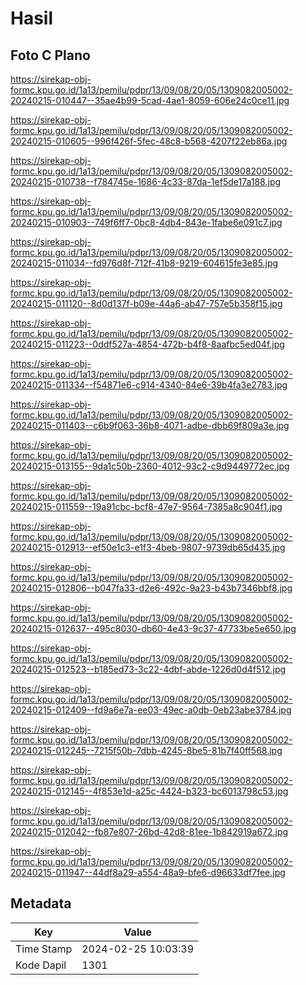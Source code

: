 # Hasil

## Foto C Plano

https://sirekap-obj-formc.kpu.go.id/1a13/pemilu/pdpr/13/09/08/20/05/1309082005002-20240215-010447--35ae4b99-5cad-4ae1-8059-606e24c0ce11.jpg

https://sirekap-obj-formc.kpu.go.id/1a13/pemilu/pdpr/13/09/08/20/05/1309082005002-20240215-010605--996f426f-5fec-48c8-b568-4207f22eb86a.jpg

https://sirekap-obj-formc.kpu.go.id/1a13/pemilu/pdpr/13/09/08/20/05/1309082005002-20240215-010738--f784745e-1686-4c33-87da-1ef5de17a188.jpg

https://sirekap-obj-formc.kpu.go.id/1a13/pemilu/pdpr/13/09/08/20/05/1309082005002-20240215-010903--749f6ff7-0bc8-4db4-843e-1fabe6e091c7.jpg

https://sirekap-obj-formc.kpu.go.id/1a13/pemilu/pdpr/13/09/08/20/05/1309082005002-20240215-011034--fd976d8f-712f-41b8-9219-604615fe3e85.jpg

https://sirekap-obj-formc.kpu.go.id/1a13/pemilu/pdpr/13/09/08/20/05/1309082005002-20240215-011120--8d0d137f-b09e-44a6-ab47-757e5b358f15.jpg

https://sirekap-obj-formc.kpu.go.id/1a13/pemilu/pdpr/13/09/08/20/05/1309082005002-20240215-011223--0ddf527a-4854-472b-b4f8-8aafbc5ed04f.jpg

https://sirekap-obj-formc.kpu.go.id/1a13/pemilu/pdpr/13/09/08/20/05/1309082005002-20240215-011334--f54871e6-c914-4340-84e6-39b4fa3e2783.jpg

https://sirekap-obj-formc.kpu.go.id/1a13/pemilu/pdpr/13/09/08/20/05/1309082005002-20240215-011403--c6b9f063-36b8-4071-adbe-dbb69f809a3e.jpg

https://sirekap-obj-formc.kpu.go.id/1a13/pemilu/pdpr/13/09/08/20/05/1309082005002-20240215-013155--9da1c50b-2360-4012-93c2-c9d9449772ec.jpg

https://sirekap-obj-formc.kpu.go.id/1a13/pemilu/pdpr/13/09/08/20/05/1309082005002-20240215-011559--19a91cbc-bcf8-47e7-9564-7385a8c904f1.jpg

https://sirekap-obj-formc.kpu.go.id/1a13/pemilu/pdpr/13/09/08/20/05/1309082005002-20240215-012913--ef50e1c3-e1f3-4beb-9807-9739db65d435.jpg

https://sirekap-obj-formc.kpu.go.id/1a13/pemilu/pdpr/13/09/08/20/05/1309082005002-20240215-012806--b047fa33-d2e6-492c-9a23-b43b7346bbf8.jpg

https://sirekap-obj-formc.kpu.go.id/1a13/pemilu/pdpr/13/09/08/20/05/1309082005002-20240215-012637--495c8030-db60-4e43-9c37-47733be5e650.jpg

https://sirekap-obj-formc.kpu.go.id/1a13/pemilu/pdpr/13/09/08/20/05/1309082005002-20240215-012523--b185ed73-3c22-4dbf-abde-1226d0d4f512.jpg

https://sirekap-obj-formc.kpu.go.id/1a13/pemilu/pdpr/13/09/08/20/05/1309082005002-20240215-012409--fd9a6e7a-ee03-49ec-a0db-0eb23abe3784.jpg

https://sirekap-obj-formc.kpu.go.id/1a13/pemilu/pdpr/13/09/08/20/05/1309082005002-20240215-012245--7215f50b-7dbb-4245-8be5-81b7f40ff568.jpg

https://sirekap-obj-formc.kpu.go.id/1a13/pemilu/pdpr/13/09/08/20/05/1309082005002-20240215-012145--4f853e1d-a25c-4424-b323-bc6013798c53.jpg

https://sirekap-obj-formc.kpu.go.id/1a13/pemilu/pdpr/13/09/08/20/05/1309082005002-20240215-012042--fb87e807-26bd-42d8-81ee-1b842919a672.jpg

https://sirekap-obj-formc.kpu.go.id/1a13/pemilu/pdpr/13/09/08/20/05/1309082005002-20240215-011947--44df8a29-a554-48a9-bfe6-d96633df7fee.jpg


## Metadata

| Key        | Value               |
| ---------- | ------------------- |
| Time Stamp | 2024-02-25 10:03:39 |
| Kode Dapil | 1301                |



